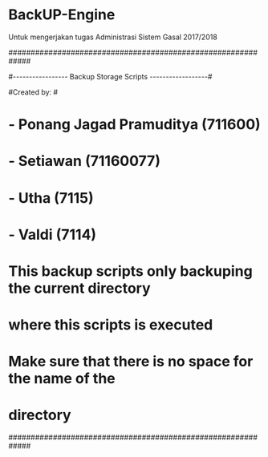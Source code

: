 # BackUP-Engine
Untuk mengerjakan tugas Administrasi Sistem Gasal 2017/2018

#############################################################

#----------------- Backup Storage Scripts ------------------#

#Created by:                                                #
# - Ponang Jagad Pramuditya (711600)                      #
# - Setiawan (71160077)                                     #
# - Utha (7115)                                        #
# - Valdi (7114)                                       #
#                                                           #
# This backup scripts only backuping the current directory  #
# where this scripts is executed                            #
#                                                           #
# Make sure that there is no space for the name of the      #
# directory                                                 #
#############################################################
